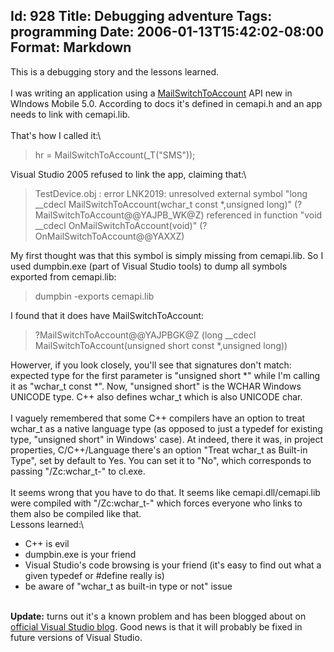 Id: 928
Title: Debugging adventure
Tags: programming
Date: 2006-01-13T15:42:02-08:00
Format: Markdown
--------------
This is a debugging story and the lessons learned.\
\
 I was writing an application using a
[MailSwitchToAccount](http://msdn.microsoft.com/library/default.asp?url=/library/en-us/mobilesdk5/html/wce51lrfmailswitchtoaccount.asp)
API new in WIndows Mobile 5.0. According to docs it's defined in
cemapi.h and an app needs to link with cemapi.lib.\
\
 That's how I called it:\

> hr = MailSwitchToAccount(\_T("SMS"));

Visual Studio 2005 refused to link the app, claiming that:\

> TestDevice.obj : error LNK2019: unresolved external symbol "long
> \_\_cdecl MailSwitchToAccount(wchar\_t const \*,unsigned long)"
> (?MailSwitchToAccount@@YAJPB\_WK@Z) referenced in function "void
> \_\_cdecl OnMailSwitchToAccount(void)" (?OnMailSwitchToAccount@@YAXXZ)

My first thought was that this symbol is simply missing from cemapi.lib.
So I used dumpbin.exe (part of Visual Studio tools) to dump all symbols
exported from cemapi.lib:

> dumpbin -exports cemapi.lib

I found that it does have MailSwitchToAccount:

> ?MailSwitchToAccount@@YAJPBGK@Z (long \_\_cdecl
> MailSwitchToAccount(unsigned short const \*,unsigned long))

Howerver, if you look closely, you'll see that signatures don't match:
expected type for the first parameter is "unsigned short \*" while I'm
calling it as "wchar\_t const \*". Now, "unsigned short" is the WCHAR
Windows UNICODE type. C++ also defines wchar\_t which is also UNICODE
char.\
\
 I vaguely remembered that some C++ compilers have an option to treat
wchar\_t as a native language type (as opposed to just a typedef for
existing type, "unsigned short" in Windows' case). At indeed, there it
was, in project properties, C/C++/Language there's an option "Treat
wchar\_t as Built-in Type", set by default to Yes. You can set it to
"No", which corresponds to passing "/Zc:wchar\_t-" to cl.exe.\
\
 It seems wrong that you have to do that. It seems like
cemapi.dll/cemapi.lib were compiled with "/Zc:wchar\_t-" which forces
everyone who links to them also be compiled like that.\
 Lessons learned:\

-   C++ is evil
-   dumpbin.exe is your friend
-   Visual Studio's code browsing is your friend (it's easy to find out
    what a given typedef or \#define really is)
-   be aware of "wchar\_t as built-in type or not" issue

\
 <span style="font-weight: bold;">Update:</span> turns out it's a known
problem and has been blogged about on [official Visual Studio
blog](http://blogs.msdn.com/vsdteam/archive/2005/11/16/linker_error_lnk2019_lnk2001.aspx).
Good news is that it will probably be fixed in future versions of Visual
Studio.
